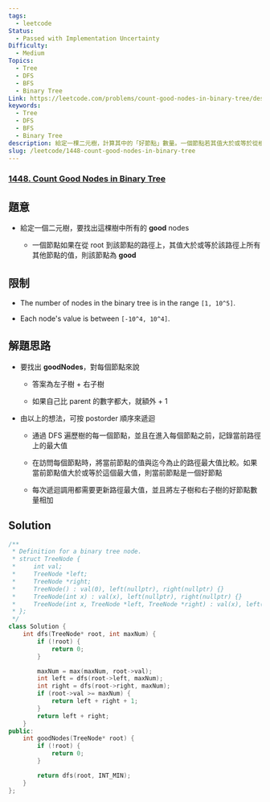 ```yaml
---
tags:
  - leetcode
Status:
  - Passed with Implementation Uncertainty
Difficulty:
  - Medium
Topics:
  - Tree
  - DFS
  - BFS
  - Binary Tree
Link: https://leetcode.com/problems/count-good-nodes-in-binary-tree/description/
keywords:
  - Tree
  - DFS
  - BFS
  - Binary Tree
description: 給定一棵二元樹，計算其中的「好節點」數量。一個節點若其值大於或等於從根節點到該節點路徑上所有節點的值，則視為好節點。方法是透過深度優先搜索（DFS），在遍歷每個節點時更新當前路徑上的最大值，並判斷每個節點是否為好節點。這個過程中，左右子樹的好節點數相加，得出總數
slug: /leetcode/1448-count-good-nodes-in-binary-tree
---
```

### **[1448\. Count Good Nodes in Binary Tree](https://leetcode.com/problems/count-good-nodes-in-binary-tree/)**

## 題意

- 給定一個二元樹，要找出這棵樹中所有的 **good** nodes

   - 一個節點如果在從 root 到該節點的路徑上，其值大於或等於該路徑上所有其他節點的值，則該節點為 **good**

## 限制

- The number of nodes in the binary tree is in the range `[1, 10^5]`.

- Each node's value is between `[-10^4, 10^4]`.

## **解題思路**

- 要找出 **goodNodes**，對每個節點來說

   - 答案為左子樹 + 右子樹

   - 如果自己比 parent 的數字都大，就額外 + 1

- 由以上的想法，可按 postorder 順序來遞迴

   - 通過 DFS 遍歷樹的每一個節點，並且在進入每個節點之前，記錄當前路徑上的最大值

   - 在訪問每個節點時，將當前節點的值與迄今為止的路徑最大值比較。如果當前節點值大於或等於這個最大值，則當前節點是一個好節點

   - 每次遞迴調用都需要更新路徑最大值，並且將左子樹和右子樹的好節點數量相加

## Solution

```cpp
/**
 * Definition for a binary tree node.
 * struct TreeNode {
 *     int val;
 *     TreeNode *left;
 *     TreeNode *right;
 *     TreeNode() : val(0), left(nullptr), right(nullptr) {}
 *     TreeNode(int x) : val(x), left(nullptr), right(nullptr) {}
 *     TreeNode(int x, TreeNode *left, TreeNode *right) : val(x), left(left), right(right) {}
 * };
 */
class Solution {
    int dfs(TreeNode* root, int maxNum) {
        if (!root) {
            return 0;
        }

        maxNum = max(maxNum, root->val);
        int left = dfs(root->left, maxNum);
        int right = dfs(root->right, maxNum);
        if (root->val >= maxNum) {
            return left + right + 1;
        }
        return left + right;
    }
public:
    int goodNodes(TreeNode* root) {
        if (!root) {
            return 0;
        }

        return dfs(root, INT_MIN);
    }
};
```